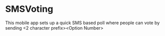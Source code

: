 # SMSVoting
This mobile app sets up a quick SMS based poll where people can vote by sending &lt;2 character prefix>&lt;Option Number>
